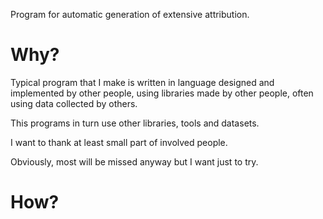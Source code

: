 Program for automatic generation of extensive attribution.

# Why?

Typical program that I make is written in language designed and implemented by other people, using libraries made by other people, often using data collected by others.

This programs in turn use other libraries, tools and datasets.

I want to thank at least small part of involved people.

Obviously, most will be missed anyway but I want just to try.

# How?
